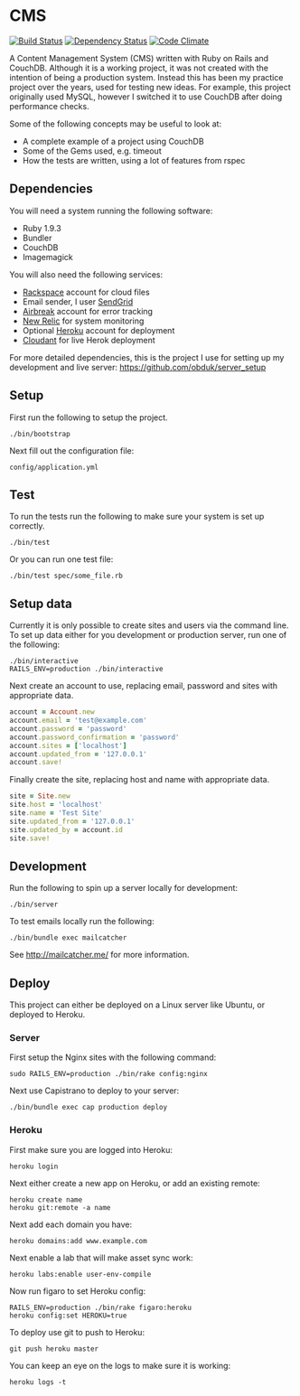 CMS
===

[![Build Status](https://travis-ci.org/obduk/cms.png?branch=master)](https://travis-ci.org/obduk/cms)
[![Dependency Status](https://gemnasium.com/obduk/cms.png)](https://gemnasium.com/obduk/cms)
[![Code Climate](https://codeclimate.com/github/obduk/cms.png)](https://codeclimate.com/github/obduk/cms)

A Content Management System (CMS) written with Ruby on Rails and CouchDB.
Although it is a working project, it was not created with the intention of being
a production system. Instead this has been my practice project over the years,
used for testing new ideas. For example, this project originally used MySQL,
however I switched it to use CouchDB after doing performance checks.

Some of the following concepts may be useful to look at:

* A complete example of a project using CouchDB
* Some of the Gems used, e.g. timeout
* How the tests are written, using a lot of features from rspec

Dependencies
------------

You will need a system running the following software:

* Ruby 1.9.3
* Bundler
* CouchDB
* Imagemagick

You will also need the following services:

* [Rackspace](http://www.rackspace.com/) account for cloud files
* Email sender, I user [SendGrid](http://sendgrid.com/)
* [Airbreak](https://airbrake.io/) account for error tracking
* [New Relic](http://newrelic.com/) for system monitoring
* Optional [Heroku](https://www.heroku.com/) account for deployment
* [Cloudant](https://cloudant.com/) for live Herok deployment

For more detailed dependencies, this is the project I use for setting up my
development and live server: https://github.com/obduk/server_setup

Setup
-----

First run the following to setup the project.

```shell
./bin/bootstrap
```

Next fill out the configuration file:

```
config/application.yml
```

Test
----

To run the tests run the following to make sure your system is set up correctly.

```shell
./bin/test
```

Or you can run one test file:

```shell
./bin/test spec/some_file.rb
```

Setup data
----------

Currently it is only possible to create sites and users via the command line.
To set up data either for you development or production server, run one of the
following:

```shell
./bin/interactive
RAILS_ENV=production ./bin/interactive
```

Next create an account to use, replacing email, password and sites with
appropriate data.

```ruby
account = Account.new
account.email = 'test@example.com'
account.password = 'password'
account.password_confirmation = 'password'
account.sites = ['localhost']
account.updated_from = '127.0.0.1'
account.save!
```

Finally create the site, replacing host and name with appropriate data.

```ruby
site = Site.new
site.host = 'localhost'
site.name = 'Test Site'
site.updated_from = '127.0.0.1'
site.updated_by = account.id
site.save!
```

Development
-----------

Run the following to spin up a server locally for development:

```shell
./bin/server
```

To test emails locally run the following:

```shell
./bin/bundle exec mailcatcher
```

See http://mailcatcher.me/ for more information.

Deploy
------

This project can either be deployed on a Linux server like Ubuntu, or deployed
to Heroku.

### Server

First setup the Nginx sites with the following command:

```shell
sudo RAILS_ENV=production ./bin/rake config:nginx
```

Next use Capistrano to deploy to your server:

```shell
./bin/bundle exec cap production deploy
```

### Heroku

First make sure you are logged into Heroku:

```shell
heroku login
```

Next either create a new app on Heroku, or add an existing remote:

```shell
heroku create name
heroku git:remote -a name
```

Next add each domain you have:

```shell
heroku domains:add www.example.com
```

Next enable a lab that will make asset sync work:

```shell
heroku labs:enable user-env-compile
```

Now run figaro to set Heroku config:

```shell
RAILS_ENV=production ./bin/rake figaro:heroku
heroku config:set HEROKU=true
```

To deploy use git to push to Heroku:

```shell
git push heroku master
```

You can keep an eye on the logs to make sure it is working:
```shell
heroku logs -t
```

